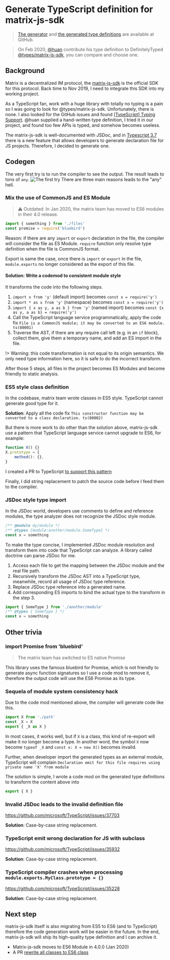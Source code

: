 # Generate TypeScript definition for matrix-js-sdk

> [The generator](http://github.com/jack-Works/generate-matrix-js-sdk-type/) and [the generated type definitions](https://github.com/Jack-Works/matrix-js-sdk-type) are available at GitHub.

> On Feb 2020, [@huan](https://github.com/huan) contribute his type definition to DefinitelyTyped [@types/matrix-js-sdk](https://www.npmjs.com/package/@types/matrix-js-sdk), you can compare and choose one.

## Background

Matrix is a decentralized IM protocol, the [matrix-js-sdk](https://www.npmjs.com/package/matrix-js-sdk) is the official SDK for this protocol. Back time to Nov 2019, I need to integrate this SDK into my working project.

As a TypeScript fan, work with a huge library with totally no typing is a pain so I was going to look for @types/matrix-js-sdk. Unfortunately, there is none. I also looked for the GitHub issues and found [[TypeScript] Typing Support](https://github.com/matrix-org/matrix-js-sdk/issues/983). @huan supplied a hand-written type definition, I tried it in our project, and found too few APIs is typed, and somehow becomes useless.

The matrix-js-sdk is well-documented with JSDoc, and in [Typescript 3.7](https://www.typescriptlang.org/docs/handbook/release-notes/typescript-3-7.html#--declaration-and---allowjs) there is a new feature that allows developers to generate declaration file for JS projects. Therefore, I decided to generate one.

## Codegen

The very first try is to run the compiler to see the output. The result leads to tons of `any`.
<img src="https://user-images.githubusercontent.com/5390719/69128591-a0d10f00-0ae7-11ea-8456-5b5c3f28aac0.png" alt="The first try" />
There are three main reasons leads to the "any" hell.

### Mix the use of CommonJS and ES Module

> ⚠ Outdated: In Jan 2020, the matrix team has moved to ES6 modules in their 4.0 release.

```ts
import { something } from './files'
const promise = require('bluebird')
```

Reason: if there are any `import` or `export` declaration in the file, the compiler will consider the file as ES Module. `require` function only resolve type definition when the file is CommonJS format.

Export is same the case, once there is `import` or `export` in the file, `module.exports` no longer considered as the export of this file.

#### Solution: Write a codemod to consistent module style

It transforms the code into the following steps.

1.  `import x from 'y'` (default import) becomes `const x = require('y')`
2.  `import * as x from 'y'` (namespace) becomes `const x = require('y')`
3.  `import { x as y, a as b } from 'y'` (named import) becomes `const {x as y, a as b} = require('y')`
4.  Call the TypeScript language service programmatically, apply the code fix `File is a CommonJS module; it may be converted to an ES6 module. ts(80001)`
5.  Traverse the AST, if there are any require call left (e.g. in an `if` block), collect them, give them a temporary name, and add an ES import in the file.

!> Warning: this code transformation is not equal to its origin semantics. We only need type information here, so it is safe to do the incorrect transform.

After those 5 steps, all files in the project becomes ES Modules and become friendly to static analysis.

### ES5 style class definition

In the codebase, matrix team wrote classes in ES5 style. TypeScript cannot generate good type for it.

**Solution**: Apply all the code fix `This constructor function may be converted to a class declaration. ts(80002)`

But there is more work to do other than the solution above, matrix-js-sdk use a pattern that TypeScript language service cannot upgrade to ES6, for example:

```ts
function X() {}
X.prototype = {
    method(): {},
}
```

I created a PR to TypeScript [to support this pattern](https://github.com/microsoft/TypeScript/pull/35219)

Finally, I did string replacement to patch the source code before I feed them to the compiler.

### JSDoc style type import

In the JSDoc world, developers use comments to define and reference modules, the type analyzer does not recognize the JSDoc style module.

```ts
/** @module my/module */
/** @types {module:another/module.SomeType} */
const x = something
```

To make the type concise, I implemented JSDoc module resolution and transform them into code that TypeScript can analyze.
A library called doctrine can parse JSDoc for me.

1. Access each file to get the mapping between the JSDoc module and the real file path.
2. Recursively transform the JSDoc AST into a TypeScript type, meanwhile, record all usage of JSDoc type reference.
3. Replace JSDoc type reference into a generated name.
4. Add corresponding ES imports to bind the actual type to the transform in the step 3.

```ts
import { SomeType } from './another/module'
/** @types { SomeType } */
const x = something
```

## Other trivia

### import Promise from 'bluebird'

> The matrix team has switched to ES native Promise

This library uses the famous bluebird for Promise, which is not friendly to generate async function signatures so I use a code mod to remove it, therefore the output code will use the ES6 Promise as its type.

### Sequela of module system consistency hack

Due to the code mod mentioned above, the compiler will generate code like this.

```ts
import X from './path'
const _X = X
export { _X as X }
```

In most cases, it works well, but if `X` is a class, this kind of re-export will make it no longer become a type. In another word, the symbol `X` now become `typeof _X` and `const x: X = new X()` becomes invalid.

Further, when developer import the generated types as an external module, TypeScript will complain `Declaration emit for this file requires using private name 'X' from module`

The solution is simple, I wrote a code mod on the generated type definitions to transform the content above into

```ts
export { X }
```

### Invalid JSDoc leads to the invalid definition file

https://github.com/microsoft/TypeScript/issues/37703

**Solution**: Case-by-case string replacement.

### TypeScript emit wrong declaration for JS with subclass

https://github.com/microsoft/TypeScript/issues/35932

**Solution**: Case-by-case string replacement.

### TypeScript compiler crashes when processing `module.exports.MyClass.prototype = {}`

https://github.com/microsoft/TypeScript/issues/35228

**Solution**: Case-by-case string replacement.

## Next step

matrix-js-sdk itself is also migrating from ES5 to ES6 (and to TypeScript) therefore the code generation work will be easier in the future. In the end, matrix-js-sdk will ship its high-quality type definition and I can archive it.

-   Matrix-js-sdk moves to ES6 Module in 4.0.0 (Jan 2020)
-   A PR [rewrite all classes to ES6 class](https://github.com/matrix-org/matrix-js-sdk/pull/1229)
